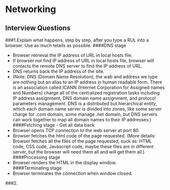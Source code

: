 Networking
==========

Interview Questions
-------------------

###1.Explain what happens, step by step, after you type a RUL into a browser. Use as much tetails as possible.
####DNS stage 
* Browser retrieval the IP address of URL in local hosts file.  
* If browser not find IP address of URL in local hosts file, browser will contacts the remote DNS server to find the IP address of URL.
* DNS returns back the IP address of the site.  
* (Note: DNS (Domain Name Resolution), the wab and address we type are nothing but an alias to an IP address in human readable form. There is an association called ICANN (Internet Corporation for Assigned names and Numbers) charge all of the centralized registration tasks including IP address assignment, DNS domain name assignment, and protocol parameters management. DNS is a distributed but hierarchical entity, which each domain name server is divided into zones, like some server charge for .com domain, some manage .net domain, but DNS servers can work together to map all domain names to their IP addresses.)  
####Fetching stage - Get all data back
* Browser opens TCP connection to the web server at port 80.  
* Browser fetches the html code of the page requested. (More details: Browser fetches all the files of the page requested, suck as: HTML code, CSS code, Javascript code, maybe these files are in different server, but the browser will need them all and will get them all.)  
####Processing stage
* Browser renders the HTML in the display window.  
####Terminating stage
* Browser terminates the connection when window closed.  


###2.
